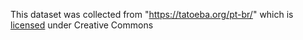 This dataset was collected from "https://tatoeba.org/pt-br/" which is [licensed](https://tatoeba.org/pt-br/terms_of_use#section-6) under Creative Commons